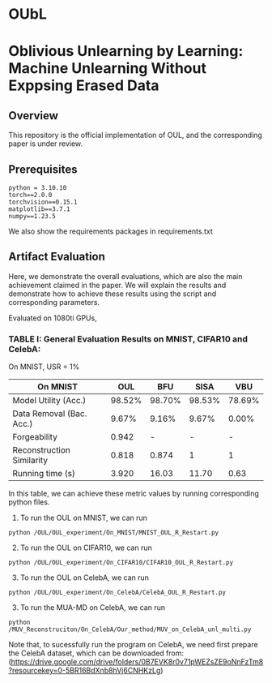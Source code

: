 # OUbL

# Oblivious Unlearning by Learning: Machine Unlearning Without Exppsing Erased Data
## Overview
This repository is the official implementation of OUL, and the corresponding paper is under review.


## Prerequisites

```
python = 3.10.10
torch==2.0.0
torchvision==0.15.1
matplotlib==3.7.1
numpy==1.23.5
```

We also show the requirements packages in requirements.txt


## Artifact Evaluation

Here, we demonstrate the overall evaluations, which are also the main achievement claimed in the paper. We will explain the results and demonstrate how to achieve these results using the script and corresponding parameters.

Evaluated on 1080ti GPUs,

### TABLE I: General Evaluation Results on MNIST, CIFAR10 and CelebA:

On MNIST, USR = 1%

| On MNIST                  | OUL         | BFU      |   SISA   |  VBU  |
| --------                  | --------    | -------- | -------- | -------- |  
| Model Utility (Acc.)      | 98.52%      | 98.70%   |  98.53%  | 78.69%   | 
| Data Removal (Bac. Acc.)  | 9.67%       | 9.16%    | 9.67%    | 0.00%    |  
| Forgeability              | 0.942       | -        | -        | -        | 
| Reconstruction Similarity | 0.818       | 0.874    | 1        | 1        |  
| Running time (s)          | 3.920       | 16.03    | 11.70    | 0.63     |  

In this table, we can achieve these metric values by running corresponding python files.

1. To run the OUL on MNIST, we can run
```
python /OUL/OUL_experiment/On_MNIST/MNIST_OUL_R_Restart.py
```

2. To run the OUL on CIFAR10, we can run
```
python /OUL/OUL_experiment/On_CIFAR10/CIFAR10_OUL_R_Restart.py
```

3. To run the OUL on CelebA, we can run
```
python /OUL/OUL_experiment/On_CelebA/CelebA_OUL_R_Restart.py
```
3. To run the MUA-MD on CelebA, we can run

```
python /MUV_Reconstruciton/On_CelebA/Our_method/MUV_on_CelebA_unl_multi.py
```
Note that, to sucessfully run the program on CelebA, we need first prepare the CelebA dataset, which can be downloaded from: 
(https://drive.google.com/drive/folders/0B7EVK8r0v71pWEZsZE9oNnFzTm8?resourcekey=0-5BR16BdXnb8hVj6CNHKzLg)
 
